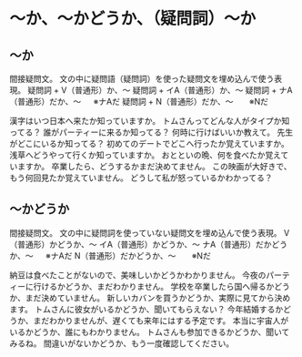 # 〜か、〜かどうか、（疑問詞）〜か


## 〜か
間接疑問文。 文の中に疑問語（疑問詞）を使った疑問文を埋め込んで使う表現。
疑問詞 + V（普通形）か、〜 疑問詞 + イA（普通形）か、〜 疑問詞 + ナA（普通形）だか、〜 　 ※ナAだ 疑問詞 + N（普通形）だか、〜　　※Nだ

漢字はいつ日本へ来たか知っていますか。
トムさんってどんな人がタイプか知ってる？
誰がパーティーに来るか知ってる？
何時に行けばいいか教えて。
先生がどこにいるか知ってる？
初めてのデートでどこへ行ったか覚えていますか。
浅草へどうやって行くか知っていますか。
おとといの晩、何を食べたか覚えていますか。
卒業したら、どうするかまだ決めてません。
この映画が大好きで、もう何回見たか覚えていません。
どうして私が怒っているかわかってる？


## 〜かどうか
間接疑問文。 文の中に疑問詞を使っていない疑問文を埋め込んで使う表現。
V（普通形）かどうか、〜 イA（普通形）かどうか、〜 ナA（普通形）だかどうか、〜 　 ※ナAだ N（普通形）だかどうか、〜　　※Nだ

納豆は食べたことがないので、美味しいかどうかわかりません。
今夜のパーティーに行けるかどうか、まだわかりません。
学校を卒業したら国へ帰るかどうか、まだ決めていません。
新しいカバンを買うかどうか、実際に見てから決めます。
トムさんに彼女がいるかどうか、聞いてもらえない？
今年結婚するかどうか、まだわかりませんが、遅くても来年にはする予定です。
本当に宇宙人がいるかどうか、誰にもわかりません。
トムさんも参加できるかどうか、聞いてみるね。
間違いがないかどうか、もう一度確認してください。